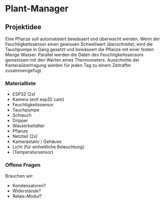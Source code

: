 # Plant-Manager

## Projektidee
Eine Pflanze soll automatisiert bewässert und überwacht werden. Wenn der Feuchtigkeitssensor einen gewissen Schwellwert überschreitet, wird die Tauchpumpe in Gang gesetzt und bewässert die Pflanze mit einer festen Menge Wasser.
Parallel werden die Daten des Feuchtigkeitssensors gemeinsam mit den Werten eines Thermometers.
Ausschnitte der Kameraübertragung werden für jeden Tag zu einem Zeitraffer zusammengefügt.


### Materialliste
- ESP32 (2x)
- Kamera (evtl esp32 cam)
- Feuchtigkeitssensor
- Tauchpumpe
- Schlauch
- Dripper
- Wasserbehälter
- Pflanze
- Netzteil (2x)
- Kamerastativ / Gehäuse
- Licht (für einheitliche Beleuchtung)
- (Temperatursensor)

### Offene Fragen
Brauchen wir:
- Kondensatoren?
- Widerstände?
- Relais-Modul?

